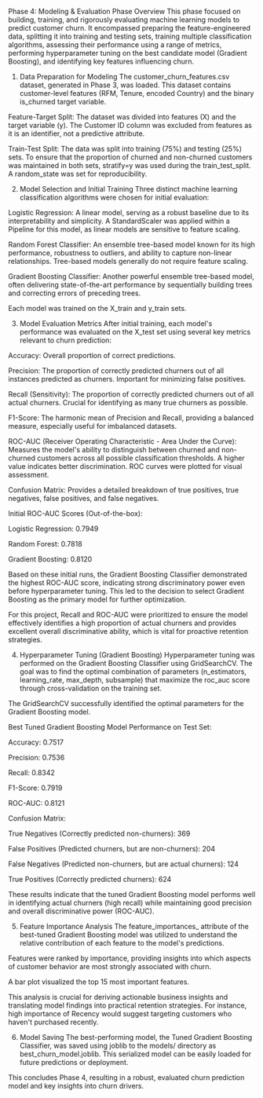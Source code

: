 Phase 4: Modeling & Evaluation
Phase Overview
This phase focused on building, training, and rigorously evaluating machine learning models to predict customer churn. It encompassed preparing the feature-engineered data, splitting it into training and testing sets, training multiple classification algorithms, assessing their performance using a range of metrics, performing hyperparameter tuning on the best candidate model (Gradient Boosting), and identifying key features influencing churn.

1. Data Preparation for Modeling
The customer_churn_features.csv dataset, generated in Phase 3, was loaded. This dataset contains customer-level features (RFM, Tenure, encoded Country) and the binary is_churned target variable.

Feature-Target Split: The dataset was divided into features (X) and the target variable (y). The Customer ID column was excluded from features as it is an identifier, not a predictive attribute.

Train-Test Split: The data was split into training (75%) and testing (25%) sets. To ensure that the proportion of churned and non-churned customers was maintained in both sets, stratify=y was used during the train_test_split. A random_state was set for reproducibility.

2. Model Selection and Initial Training
Three distinct machine learning classification algorithms were chosen for initial evaluation:

Logistic Regression: A linear model, serving as a robust baseline due to its interpretability and simplicity. A StandardScaler was applied within a Pipeline for this model, as linear models are sensitive to feature scaling.

Random Forest Classifier: An ensemble tree-based model known for its high performance, robustness to outliers, and ability to capture non-linear relationships. Tree-based models generally do not require feature scaling.

Gradient Boosting Classifier: Another powerful ensemble tree-based model, often delivering state-of-the-art performance by sequentially building trees and correcting errors of preceding trees.

Each model was trained on the X_train and y_train sets.

3. Model Evaluation Metrics
After initial training, each model's performance was evaluated on the X_test set using several key metrics relevant to churn prediction:

Accuracy: Overall proportion of correct predictions.

Precision: The proportion of correctly predicted churners out of all instances predicted as churners. Important for minimizing false positives.

Recall (Sensitivity): The proportion of correctly predicted churners out of all actual churners. Crucial for identifying as many true churners as possible.

F1-Score: The harmonic mean of Precision and Recall, providing a balanced measure, especially useful for imbalanced datasets.

ROC-AUC (Receiver Operating Characteristic - Area Under the Curve): Measures the model's ability to distinguish between churned and non-churned customers across all possible classification thresholds. A higher value indicates better discrimination. ROC curves were plotted for visual assessment.

Confusion Matrix: Provides a detailed breakdown of true positives, true negatives, false positives, and false negatives.

Initial ROC-AUC Scores (Out-of-the-box):

Logistic Regression: 0.7949

Random Forest: 0.7818

Gradient Boosting: 0.8120

Based on these initial runs, the Gradient Boosting Classifier demonstrated the highest ROC-AUC score, indicating strong discriminatory power even before hyperparameter tuning. This led to the decision to select Gradient Boosting as the primary model for further optimization.

For this project, Recall and ROC-AUC were prioritized to ensure the model effectively identifies a high proportion of actual churners and provides excellent overall discriminative ability, which is vital for proactive retention strategies.

4. Hyperparameter Tuning (Gradient Boosting)
Hyperparameter tuning was performed on the Gradient Boosting Classifier using GridSearchCV. The goal was to find the optimal combination of parameters (n_estimators, learning_rate, max_depth, subsample) that maximize the roc_auc score through cross-validation on the training set.

The GridSearchCV successfully identified the optimal parameters for the Gradient Boosting model.

Best Tuned Gradient Boosting Model Performance on Test Set:

Accuracy: 0.7517

Precision: 0.7536

Recall: 0.8342

F1-Score: 0.7919

ROC-AUC: 0.8121

Confusion Matrix:

True Negatives (Correctly predicted non-churners): 369

False Positives (Predicted churners, but are non-churners): 204

False Negatives (Predicted non-churners, but are actual churners): 124

True Positives (Correctly predicted churners): 624

These results indicate that the tuned Gradient Boosting model performs well in identifying actual churners (high recall) while maintaining good precision and overall discriminative power (ROC-AUC).

5. Feature Importance Analysis
The feature_importances_ attribute of the best-tuned Gradient Boosting model was utilized to understand the relative contribution of each feature to the model's predictions.

Features were ranked by importance, providing insights into which aspects of customer behavior are most strongly associated with churn.

A bar plot visualized the top 15 most important features.

This analysis is crucial for deriving actionable business insights and translating model findings into practical retention strategies. For instance, high importance of Recency would suggest targeting customers who haven't purchased recently.

6. Model Saving
The best-performing model, the Tuned Gradient Boosting Classifier, was saved using joblib to the models/ directory as best_churn_model.joblib. This serialized model can be easily loaded for future predictions or deployment.

This concludes Phase 4, resulting in a robust, evaluated churn prediction model and key insights into churn drivers.